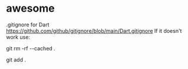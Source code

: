 # awesome

.gitignore for Dart https://github.com/github/gitignore/blob/main/Dart.gitignore
If it doesn't work use:

git rm -rf --cached .

git add .
